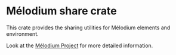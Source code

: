 
# Mélodium share crate

This crate provides the sharing utilities for Mélodium elements and environment.

Look at the [Mélodium Project](https://melodium.tech/) for more detailed information.



